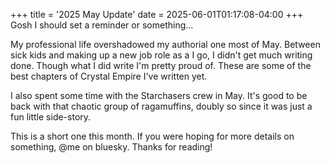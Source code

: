 +++
title = '2025 May Update'
date = 2025-06-01T01:17:08-04:00
+++
Gosh I should set a reminder or something...

My professional life overshadowed my authorial one most of May. Between sick kids and making up a new job role as a I go, I didn't get much writing done. Though what I did write I'm pretty proud of. These are some of the best chapters of Crystal Empire I've written yet.

I also spent some time with the Starchasers crew in May. It's good to be back with that chaotic group of ragamuffins, doubly so since it was just a fun little side-story.

This is a short one this month. If you were hoping for more details on something, @me on bluesky. Thanks for reading!